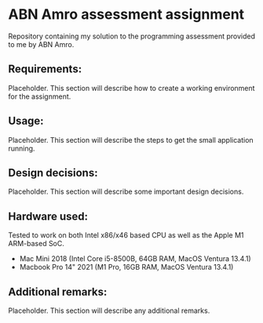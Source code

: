 # ABN Amro assessment assignment
Repository containing my solution to the programming assessment provided to me by ABN Amro.

## Requirements:
Placeholder. This section will describe how to create a working environment for the assignment.

## Usage:
Placeholder. This section will describe the steps to get the small application running.

## Design decisions:
Placeholder. This section will describe some important design decisions.

## Hardware used:
Tested to work on both Intel x86/x46 based CPU as well as the Apple M1 ARM-based SoC.
- Mac Mini 2018 (Intel Core i5-8500B, 64GB RAM, MacOS Ventura 13.4.1)
- Macbook Pro 14" 2021 (M1 Pro, 16GB RAM, MacOS Ventura 13.4.1)

## Additional remarks:
Placeholder. This section will describe any additional remarks.

